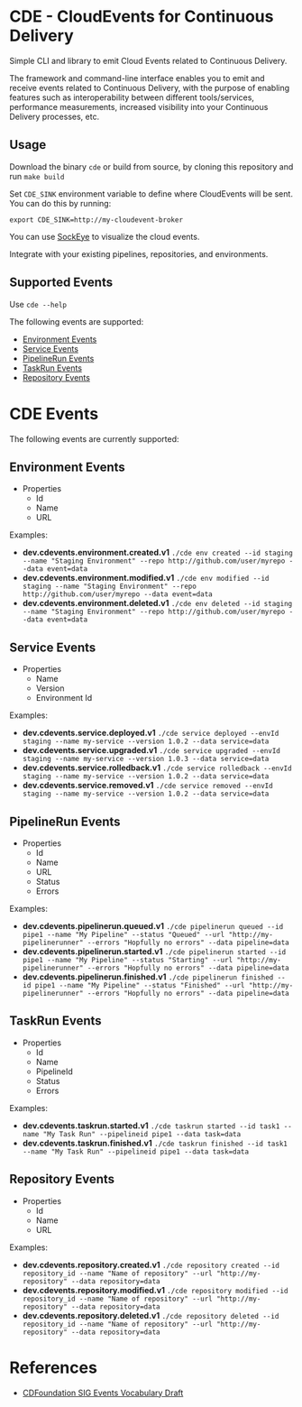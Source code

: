 # CDE - CloudEvents for Continuous Delivery

Simple CLI and library to emit Cloud Events related to Continuous Delivery.

The framework and command-line interface enables you to emit and receive events related to Continuous Delivery, with the purpose of enabling features such as interoperability between different tools/services, performance measurements, increased visibility into your Continuous Delivery processes, etc.


## Usage

Download the binary `cde` or build from source, by cloning this repository and run `make build`

Set `CDE_SINK` environment variable to define where CloudEvents will be sent. You can do this by running:

`export CDE_SINK=http://my-cloudevent-broker`

You can use [SockEye](https://github.com/n3wscott/sockeye) to visualize the cloud events.

Integrate with your existing pipelines, repositories, and environments.

## Supported Events

Use `cde --help`

The following events are supported:
- [Environment Events](#environment-events)
- [Service Events](#service-events)
- [PipelineRun Events](#pipelinerun-events)
- [TaskRun Events](#taskrun-events)
- [Repository Events](#repository-events)


# CDE Events

The following events are currently supported:

## Environment Events
- Properties
    - Id
    - Name
    - URL

Examples:

- **dev.cdevents.environment.created.v1** `./cde env created --id staging --name "Staging Environment" --repo http://github.com/user/myrepo --data event=data`
- **dev.cdevents.environment.modified.v1** `./cde env modified --id staging --name "Staging Environment" --repo http://github.com/user/myrepo --data event=data`
- **dev.cdevents.environment.deleted.v1** `./cde env deleted --id staging --name "Staging Environment" --repo http://github.com/user/myrepo --data event=data`


## Service Events
- Properties
    - Name
    - Version
    - Environment Id

Examples:

- **dev.cdevents.service.deployed.v1** `./cde service deployed --envId staging --name my-service --version 1.0.2 --data service=data`
- **dev.cdevents.service.upgraded.v1** `./cde service upgraded --envId staging --name my-service --version 1.0.3 --data service=data`
- **dev.cdevents.service.rolledback.v1** `./cde service rolledback --envId staging --name my-service --version 1.0.2 --data service=data`
- **dev.cdevents.service.removed.v1** `./cde service removed --envId staging --name my-service --version 1.0.2 --data service=data`

## PipelineRun Events
- Properties
  - Id
  - Name
  - URL
  - Status  
  - Errors

Examples:
- **dev.cdevents.pipelinerun.queued.v1**   `./cde pipelinerun queued --id pipe1 --name "My Pipeline" --status "Queued" --url "http://my-pipelinerunner" --errors "Hopfully no errors" --data pipeline=data`
- **dev.cdevents.pipelinerun.started.v1**  `./cde pipelinerun started --id pipe1 --name "My Pipeline" --status "Starting" --url "http://my-pipelinerunner" --errors "Hopfully no errors" --data pipeline=data`
- **dev.cdevents.pipelinerun.finished.v1** `./cde pipelinerun finished --id pipe1 --name "My Pipeline" --status "Finished" --url "http://my-pipelinerunner" --errors "Hopfully no errors" --data pipeline=data`

## TaskRun Events
- Properties
  - Id
  - Name
  - PipelineId
  - Status
  - Errors

Examples:
- **dev.cdevents.taskrun.started.v1**  `./cde taskrun started --id task1 --name "My Task Run" --pipelineid pipe1 --data task=data`
- **dev.cdevents.taskrun.finished.v1** `./cde taskrun finished --id task1 --name "My Task Run" --pipelineid pipe1 --data task=data`

## Repository Events
- Properties
  - Id
  - Name
  - URL

Examples:
- **dev.cdevents.repository.created.v1** `./cde repository created --id repository_id --name "Name of repository" --url "http://my-repository" --data repository=data`
- **dev.cdevents.repository.modified.v1** `./cde repository modified --id repository_id --name "Name of repository" --url "http://my-repository" --data repository=data`
- **dev.cdevents.repository.deleted.v1** `./cde repository deleted --id repository_id --name "Name of repository" --url "http://my-repository" --data repository=data`


# References
- [CDFoundation SIG Events Vocabulary Draft](https://github.com/cdfoundation/sig-events/tree/main/vocabulary-draft)
